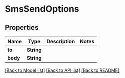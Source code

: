 # SmsSendOptions

## Properties
Name | Type | Description | Notes
------------ | ------------- | ------------- | -------------
**to** | **String** |  | 
**body** | **String** |  | 

[[Back to Model list]](../README#documentation-for-models) [[Back to API list]](../README#documentation-for-api-endpoints) [[Back to README]](../README)


